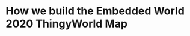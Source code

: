 # How we build the Embedded World 2020 ThingyWorld Map


<!--stackedit_data:
eyJoaXN0b3J5IjpbLTEwNjc5OTY0MzddfQ==
-->